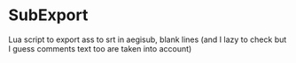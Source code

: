 # SubExport

Lua script to export ass to srt in aegisub, blank lines (and I lazy to check but I guess comments text too are taken into account)
